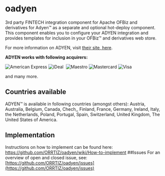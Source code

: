 # oadyen
3rd party FINTECH integration component for Apache OFBiz and derivatives for Adyen&trade; as a separate and optional hot-deploy component. This component enables you to configure your ADYEN integration and provides templates for inclusion in your OFBiz&trade; and derivatives web store.

For more information on ADYEN, visit [their site, here](http://www.adyen.com).

**ADYEN works with following acquirers:**

![American Express](https://www.multisafepay.com/fileadmin/user_upload/amex-teaser.png "American Express")
![iDeal](https://www.multisafepay.com/fileadmin/user_upload/ideal-teaser.png "iDeal")&nbsp;
![Maestro](https://www.multisafepay.com/fileadmin/user_upload/maestro-teaser.png "Maestro")
![Mastercard](https://www.multisafepay.com/fileadmin/user_upload/mastercard-teaser.png "Mastercard")
![Visa](https://www.multisafepay.com/fileadmin/user_upload/visa-teaser.png "Visa")

and many more.

## Countries available
ADYEN™ is available in following countries (amongst others):
Austria, Australia, Belgium, Canada, Chech,, Finland, France, Germany, Ireland, Italy, the Netherlands, Poland, Portugal, Spain, Switzerland, United Kingdom, The United States of America.

## Implementation
Instructions on how to implement can be found here: https://github.com/ORRTIZ/oadyen/wiki/How-to-implement
##Issues
For an overview of open and closed issue, see: [https://github.com/ORRTIZ/oadyen/issues](https://github.com/ORRTIZ/oadyen/issues)
